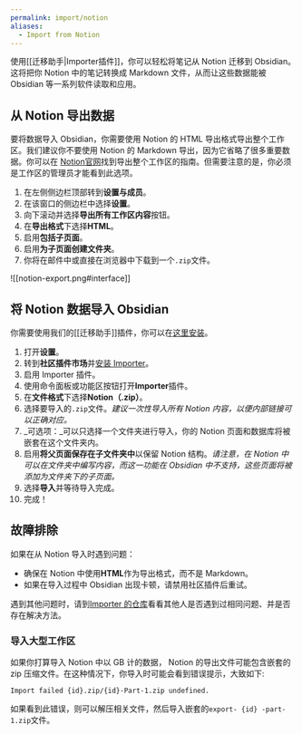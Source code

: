 ```yaml
---
permalink: import/notion
aliases:
  - Import from Notion
---
```


使用[[迁移助手|Importer插件]]，你可以轻松将笔记从 Notion 迁移到 Obsidian。这将把你 Notion 中的笔记转换成 Markdown 文件，从而让这些数据能被 Obsidian 等一系列软件读取和应用。

## 从 Notion 导出数据

要将数据导入 Obsidian，你需要使用 Notion 的 HTML 导出格式导出整个工作区。我们建议你不要使用 Notion 的 Markdown 导出，因为它省略了很多重要数据。你可以在 [Notion官网](https://www.notion.so/help/export-your-content)找到导出整个工作区的指南。但需要注意的是，你必须是工作区的管理员才能看到此选项。

1. 在左侧侧边栏顶部转到**设置与成员**。
2. 在该窗口的侧边栏中选择**设置**。
3. 向下滚动并选择**导出所有工作区内容**按钮。
4. 在**导出格式**下选择**HTML**。
5. 启用**包括子页面**。
6. 启用**为子页面创建文件夹**。
7. 你将在邮件中或直接在浏览器中下载到一个`.zip`文件。

![[notion-export.png#interface]]

## 将 Notion 数据导入 Obsidian

你需要使用我们的[[迁移助手]]插件，你可以在[这里安装](obsidian://show-plugin?id=obsidian-importer)。

1. 打开**设置**。
2. 转到**社区插件市场**并[安装 Importer](obsidian://show-plugin?id=obsidian-importer)。
3. 启用 Importer 插件。
4. 使用命令面板或功能区按钮打开**Importer**插件。
5. 在**文件格式**下选择**Notion（.zip）**。
6. 选择要导入的`.zip`文件。*建议一次性导入所有 Notion 内容，以便内部链接可以正确对应。*
7. _可选项：_可以只选择一个文件夹进行导入，你的 Notion 页面和数据库将被嵌套在这个文件夹内。
8. 启用**将父页面保存在子文件夹中**以保留 Notion 结构。*请注意，在 Notion 中可以在文件夹中编写内容，而这一功能在 Obsidian 中不支持，这些页面将被添加为文件夹下的子页面。*
9. 选择**导入**并等待导入完成。
10. 完成！

## 故障排除

如果在从 Notion 导入时遇到问题：

- 确保在 Notion 中使用**HTML**作为导出格式，而不是 Markdown。
- 如果在导入过程中 Obsidian 出现卡顿，请禁用社区插件后重试。

遇到其他问题时，请到[Importer 的仓库](https://github.com/obsidianmd/obsidian-importer/issues)看看其他人是否遇到过相同问题、并是否存在解决方法。
### 导入大型工作区

如果你打算导入 Notion 中以 GB 计的数据， Notion 的导出文件可能包含嵌套的 zip 压缩文件。在这种情况下，你导入时可能会看到错误提示，大致如下:

```
Import failed {id}.zip/{id}-Part-1.zip undefined.
```

如果看到此错误，则可以解压相关文件，然后导入嵌套的`export- {id} -part-1.zip`文件。
